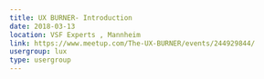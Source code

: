 ```yaml
---
title: UX BURNER- Introduction
date: 2018-03-13
location: VSF Experts , Mannheim
link: https://www.meetup.com/The-UX-BURNER/events/244929844/
usergroup: lux
type: usergroup
---
```

